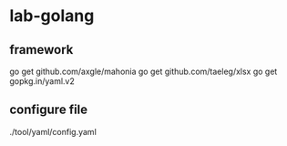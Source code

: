 # lab-golang

## framework
go get github.com/axgle/mahonia
go get github.com/taeleg/xlsx
go get gopkg.in/yaml.v2


## configure file

./tool/yaml/config.yaml
